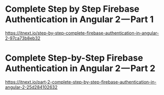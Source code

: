 # Complete Step by Step Firebase Authentication in Angular 2 — Part 1

https://itnext.io/step-by-step-complete-firebase-authentication-in-angular-2-97ca73b8eb32


# Complete Step-by-Step Firebase Authentication in Angular 2 — Part 2
https://itnext.io/part-2-complete-step-by-step-firebase-authentication-in-angular-2-25d284102632